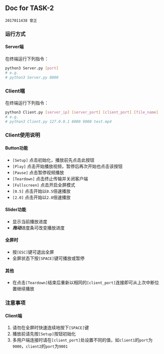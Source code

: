 ## Doc for TASK-2
`2017011438 曾正`

### 运行方式
#### Server端
在终端运行下列指令：
``` bash
python3 Server.py [port] 
# e.g. 
# python3 Server.py 8000
```

### Client端
在终端运行下列指令：
``` bash
python3 Client.py [server_ip] [server_port] [client_port] [file_name]
# e.g. 
# python3 Client.py 127.0.0.1 8000 9000 test.mp4
```

### Client使用说明
#### Button功能
- `[Setup]` 点击初始化，播放前先点击此按钮
- `[Play]` 点击开始播放视频，暂停后再次开始也点击该按钮
- `[Pause]` 点击暂停视频播放
- `[Teardown]` 点击终止传输并关闭客户端
- `[Fullscreen]` 点击开启全屏模式
- `[0.5]` 点击开始以`0.5`倍速播放
- `[2.0]` 点击开始以`2.0`倍速播放

#### Slider功能
- 显示当前播放进度
- ***拖动***进度条可改变播放进度

#### 全屏时
- 按`[ESC]`键可退出全屏
- 全屏状态下按`[SPACE]`键可播放或暂停

#### 其他
- 在点击`[Teardown]`结束后重新以相同的`[client_port]`连接即可从上次中断位置继续播放

### 注意事项

#### Client端
1. 请勿在全屏时快速连续地按下`[SPACE]`键
2. 播放前请先按`[Setup]`按钮初始化
3. 多用户端连接时请在`[client_port]`处设置不同的值，如`client1`的`port`为`9000`，`client2`的`port`为`9001`